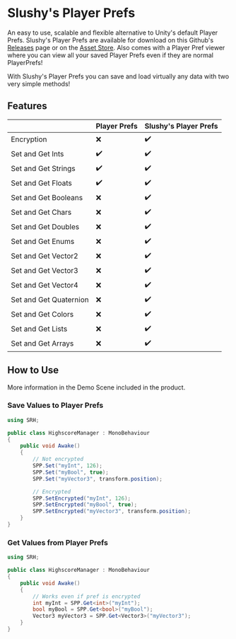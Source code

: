 # Slushy's Player Prefs
An easy to use, scalable and flexible alternative to Unity's default Player Prefs. Slushy's Player Prefs are available for download on this Github's [Releases](https://github.com/SlushyRH/Slushys-Player-Prefs/releases) page or on the [Asset Store](). Also comes with a Player Pref viewer where you can view all your saved Player Prefs even if they are normal PlayerPrefs!

With Slushy's Player Prefs you can save and load virtually any data with two very simple methods!

## Features
|                             | Player Prefs     | Slushy's Player Prefs
|-----------------------------|------------------|------------------
| Encryption                  |❌|✔️
| Set and Get Ints            |✔️|✔️
| Set and Get Strings         |✔️|✔️
| Set and Get Floats          |✔️|✔️
| Set and Get Booleans        |❌|✔️
| Set and Get Chars           |❌|✔️
| Set and Get Doubles         |❌|✔️
| Set and Get Enums           |❌|✔️
| Set and Get Vector2         |❌|✔️
| Set and Get Vector3         |❌|✔️
| Set and Get Vector4         |❌|✔️
| Set and Get Quaternion      |❌|✔️
| Set and Get Colors          |❌|✔️
| Set and Get Lists           |❌|✔️
| Set and Get Arrays          |❌|✔️

## How to Use
More information in the Demo Scene included in the product.
### Save Values to Player Prefs
```` C#
using SRH;

public class HighscoreManager : MonoBehaviour
{
    public void Awake()
    {
        // Not encrypted
        SPP.Set("myInt", 126);
        SPP.Set("myBool", true);
        SPP.Set("myVector3", transform.position);

        // Encrypted
        SPP.SetEncrypted("myInt", 126);
        SPP.SetEncrypted("myBool", true);
        SPP.SetEncrypted("myVector3", transform.position);
    }
}
````
### Get Values from Player Prefs
```` C#
using SRH;

public class HighscoreManager : MonoBehaviour
{
    public void Awake()
    {
        // Works even if pref is encrypted
        int myInt = SPP.Get<int>("myInt");
        bool myBool = SPP.Get<bool>("myBool");
        Vector3 myVector3 = SPP.Get<Vector3>("myVector3");
    }
}
````
